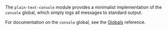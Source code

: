 The `plain-text-console` module provides a minimalist implementation
of the `console` global, which simply logs all messages to
standard output.

For documentation on the `console` global, see the
[Globals](dev-guide/addon-development/globals.html) reference.

